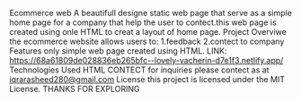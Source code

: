 Ecommerce web
A beautifull designe static web page that serve as a simple home page for a company that help the user to contect.this web page is created using onle HTML to creat a layout of home page.
Project Overviwe
the ecommerce website allows users to:
1.feedback
2.contect to company
Features
only simple web page created using HTML.
LINK:
https://68a61809de028836eb265bfc--lovely-vacherin-d7e1f3.netlify.app/
Technologies Used
HTML
CONTECT
for inquiries please contect as at iqrarasheed280@gmail.com
License
this project is licensed under the MIT License.
THANKS FOR EXPLORING
